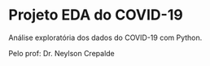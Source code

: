 # Projeto EDA do COVID-19

Análise exploratória dos dados do COVID-19 com Python.

Pelo prof: Dr. Neylson Crepalde
